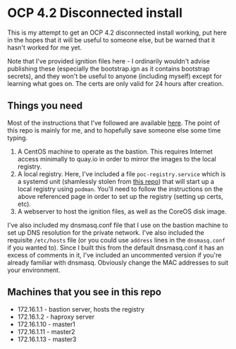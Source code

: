 # OCP 4.2 Disconnected install

This is my attempt to get an OCP 4.2 disconnected install working, put here
in the hopes that it will be useful to someone else, but be warned that it
hasn't worked for me yet.

Note that I've provided ignition files here - I ordinarily wouldn't advise
publishing these (especially the bootstrap.ign as it contains bootstrap
secrets), and they won't be useful to anyone (including myself) except for
learning what goes on. The certs are only valid for 24 hours after creation.

## Things you need

Most of the instructions that I've followed are available [here](https://blog.openshift.com/openshift-4-2-disconnected-install/).
The point of this repo is mainly for me, and to hopefully save someone
else some time typing.

 1. A CentOS machine to operate as the bastion. This requires Internet access
minimally to quay.io in order to mirror the images to the local registry.
 2. A local registry. Here, I've included a file `poc-registry.service` which
is a systemd unit (shamlessly stolen from [this repo](https://github.com/openshift-telco/openshift4x-poc)) that will start up a local registry using `podman`. You'll
need to follow the instructions on the above referenced page in order to
set up the registry (setting up certs, etc).
 3. A webserver to host the ignition files, as well as the CoreOS disk image.

I've also included my dnsmasq.conf file that I use on the bastion machine to
set up DNS resolution for the private network. I've also included the requisite
`/etc/hosts` file (or you could use `address` lines in the `dnsmasq.conf` if you
wanted to). Since I built this from the default dnsmasq.conf it has an excess
of comments in it, I've included an uncommented version if you're already
familiar with dnsmasq. Obviously change the MAC addresses to suit your
environment.

## Machines that you see in this repo

* 172.16.1.1 - bastion server, hosts the registry
* 172.16.1.2 - haproxy server
* 172.16.1.10 - master1
* 172.16.1.11 - master2
* 172.16.1.13 - master3



